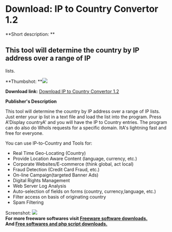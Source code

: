 # Download: IP to Country Convertor 1.2

**Short description: **

## This tool will determine the country by IP address over a range of IP
lists.

  
**Thumbshot: **![](http://www.freewarefiles.com/screenshot/fl-iptocountry_md.gif)   
  
**Download link:** [Download IP to Country Convertor 1.2](http://freesoftwares.boysofts.com/IP-To-Country-Convertor_program_23472.html)  
  

**Publisher's Description**  
  

This tool will determine the country by IP address over a range of IP lists.
Just enter your ip list in a text file and load the list into the program.
Press A'Display countryA' and you will have the IP to Country entries. The
program can do also do WhoIs requests for a specific domain. ItA's lightning
fast and free for everyone.

You can use IP-to-Country and Tools for:

  * Real Time Geo-Locating (Country) 
  * Provide Location Aware Content (language, currency, etc.) 
  * Corporate Websites/E-commerce (think global, act local) 
  * Fraud Detection (Credit Card Fraud, etc.) 
  * On-line Campaign(targeted Banner Ads) 
  * Digital Rights Management 
  * Web Server Log Analysis 
  * Auto-selection of fields on forms (country, currency,language, etc.) 
  * Filter access on basis of originating country 
  * Spam Filtering 

  
  
Screenshot: ![](http://www.freewarefiles.com/screenshot/fl-iptocountry.gif)  
**For more freeware softwares visit [Freeware software downloads.](http://freesoftwares.boysofts.com/)**   
**And [Free softwares and php script downloads.](http://www.boysofts.com/)**

